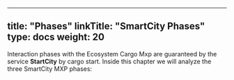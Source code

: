 
---
title: "Phases"
linkTitle: "SmartCity Phases"
type: docs
weight: 20
---

Interaction phases with the Ecosystem Cargo Mxp are guaranteed by the service **StartCity** by cargo start. Inside this chapter we will analyze the three SmartCity MXP phases:
